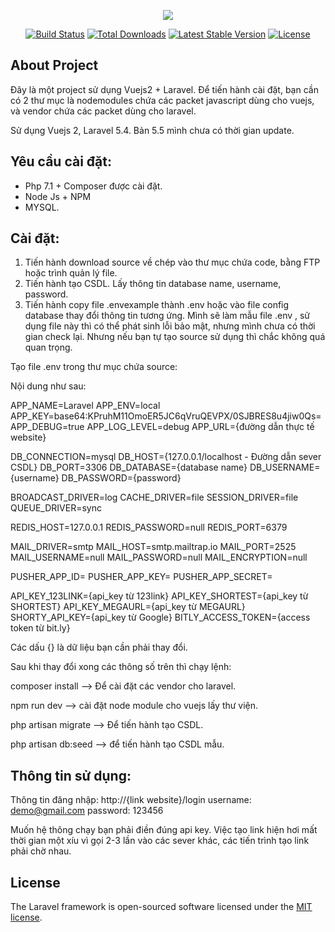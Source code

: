 <p align="center"><img src="https://laravel.com/assets/img/components/logo-laravel.svg"></p>

<p align="center">
<a href="https://travis-ci.org/laravel/framework"><img src="https://travis-ci.org/laravel/framework.svg" alt="Build Status"></a>
<a href="https://packagist.org/packages/laravel/framework"><img src="https://poser.pugx.org/laravel/framework/d/total.svg" alt="Total Downloads"></a>
<a href="https://packagist.org/packages/laravel/framework"><img src="https://poser.pugx.org/laravel/framework/v/stable.svg" alt="Latest Stable Version"></a>
<a href="https://packagist.org/packages/laravel/framework"><img src="https://poser.pugx.org/laravel/framework/license.svg" alt="License"></a>
</p>

## About Project

Đây là một project sử dụng Vuejs2 + Laravel. 
Để tiến hành cài đặt, bạn cần có 2 thư mục là nodemodules chứa các packet javascript dùng cho vuejs, và vendor chứa các packet dùng cho laravel.

Sử dụng Vuejs 2, Laravel 5.4. Bản 5.5 mình chưa có thời gian update.

## Yêu cầu cài đặt: 
- Php 7.1 + Composer được cài đặt.
- Node Js + NPM
- MYSQL.

## Cài đặt:
1. Tiến hành download source về chép vào thư mục chứa code, bằng FTP hoặc trình quản lý file.
2. Tiến hành tạo CSDL. Lấy thông tin database name, username, password.
3. Tiến hành copy file .envexample thành .env hoặc vào file config database thay đổi thông tin tương ứng. 
Mình sẽ làm mẫu file .env , sử dụng file này thì có thể phát sinh lỗi bảo mật, nhưng mình chưa có thời gian check lại. Nhưng nếu bạn tự tạo source sử dụng thì chắc không quá quan trọng.

Tạo file .env trong thư mục chứa source:

Nội dung như sau:

APP_NAME=Laravel
APP_ENV=local
APP_KEY=base64:KPruhM11OmoER5JC6qVruQEVPX/0SJBRES8u4jiw0Qs=
APP_DEBUG=true
APP_LOG_LEVEL=debug
APP_URL={đường dẫn thực tế website}

DB_CONNECTION=mysql
DB_HOST={127.0.0.1/localhost - Đường dẫn sever CSDL}
DB_PORT=3306
DB_DATABASE={database name}
DB_USERNAME={username}
DB_PASSWORD={password}

BROADCAST_DRIVER=log
CACHE_DRIVER=file
SESSION_DRIVER=file
QUEUE_DRIVER=sync

REDIS_HOST=127.0.0.1
REDIS_PASSWORD=null
REDIS_PORT=6379

MAIL_DRIVER=smtp
MAIL_HOST=smtp.mailtrap.io
MAIL_PORT=2525
MAIL_USERNAME=null
MAIL_PASSWORD=null
MAIL_ENCRYPTION=null

PUSHER_APP_ID=
PUSHER_APP_KEY=
PUSHER_APP_SECRET=

API_KEY_123LINK={api_key từ 123link}
API_KEY_SHORTEST={api_key từ SHORTEST}
API_KEY_MEGAURL={api_key từ MEGAURL}
SHORTY_API_KEY={api_key từ Google}
BITLY_ACCESS_TOKEN={access token từ bit.ly}

Các dấu {} là dữ liệu bạn cần phải thay đổi.

Sau khi thay đổi xong các thông số trên thì chạy lệnh:

composer install --> Để cài đặt các vendor cho laravel.

npm run dev --> cài đặt node module cho vuejs lấy thư viện.

php artisan migrate --> Để tiến hành tạo CSDL.

php artisan db:seed --> để tiến hành tạo CSDL mẫu.


## Thông tin sử dụng:

Thông tin đăng nhập: http://{link website}/login
username: demo@gmail.com
password: 123456

Muốn hệ thông chạy bạn phải điền đúng api key. Việc tạo link hiện hơi mất thời gian một xíu vì gọi 2-3 lần vào các sever khác, các tiến trình tạo link phải chờ nhau.

## License

The Laravel framework is open-sourced software licensed under the [MIT license](http://opensource.org/licenses/MIT).
